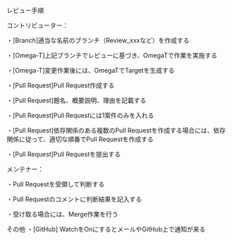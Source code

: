 レビュー手順

コントリビューター：

・[Branch]適当な名前のブランチ（Review_xxxなど）を作成する

・[Omega-T]上記ブランチでレビューに基づき、OmegaTで作業を実施する

・[Omega-T]変更作業後には、OmegaTでTargetを生成する

・[Pull Request]Pull Request作成する

・[Pull Request]題名、概要説明、理由を記載する

・[Pull Request]Pull Requestには1案件のみを入れる

・[Pull Request]依存関係のある複数のPull Requestを作成する場合には、依存関係に従って、適切な順番でPull Requestを作成する

・[Pull Request]Pull Requestを提出する


メンテナー：

・Pull Requestを受領して判断する

・Pull Requestのコメントに判断結果を記入する

・受け取る場合には、Merge作業を行う

その他
・[GitHub] WatchをOnにするとメールやGitHub上で通知が来る
